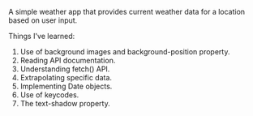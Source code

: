 A simple weather app that provides current weather data for a location based on user input.

Things I've learned:
1. Use of background images and background-position property.
2. Reading API documentation.
3. Understanding fetch() API.
4. Extrapolating specific data.
5. Implementing Date objects.
6. Use of keycodes.
7. The text-shadow property.